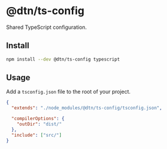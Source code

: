 # @dtn/ts-config

Shared TypeScript configuration.

## Install

```sh
npm install --dev @dtn/ts-config typescript
```

## Usage

Add a `tsconfig.json` file to the root of your project.

```json
{
  "extends": "./node_modules/@dtn/ts-config/tsconfig.json",

  "compilerOptions": {
    "outDir": "dist/"
  },
  "include": ["src/"]
}
```
